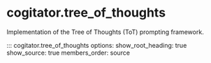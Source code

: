# cogitator.tree_of_thoughts

Implementation of the Tree of Thoughts (ToT) prompting framework.

::: cogitator.tree_of_thoughts
options:
show_root_heading: true
show_source: true
members_order: source
